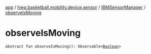 [app](../../index.md) / [hwp.basketball.mobility.device.sensor](../index.md) / [IBMSensorManager](index.md) / [observeIsMoving](.)

# observeIsMoving

`abstract fun observeIsMoving(): Observable<`[`Boolean`](https://kotlinlang.org/api/latest/jvm/stdlib/kotlin/-boolean/index.html)`>`
